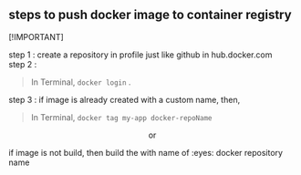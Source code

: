 ## steps to push docker image to container registry 
[!IMPORTANT]


step 1 : create a repository in profile just like github in hub.docker.com  
step 2 :  
>In Terminal, `docker login` .  

step 3 : if image is already created with a custom name, then,
> In Terminal, `docker tag my-app docker-repoName`

 <p style="text-align: center ;"> or</p>
 if image is not build, then build the with name of       :eyes: docker repository name

 

